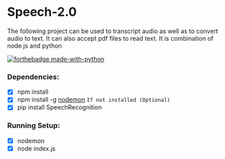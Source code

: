 # Speech-2.0
  The following project can be used to transcript audio as well as to convert audio to text. It can also accept pdf files to read text. It is combination of node js and python

[![forthebadge made-with-python](http://ForTheBadge.com/images/badges/made-with-python.svg)](https://www.python.org/)


### Dependencies:

- [x] npm install 
- [x] npm install -g [nodemon](https://www.npmjs.com/package/nodemon) `If not installed (Optional)` 
- [x] pip install SpeechRecognition 

### Running Setup:

- [x] nodemon <br>
- [x] node index.js
